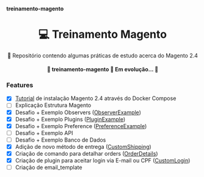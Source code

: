 #### treinamento-magento

<h1 align="center">
    💻 Treinamento Magento
</h1>
<p align="center">🚀 Repositório contendo algumas práticas de estudo acerca do Magento 2.4</p>







<h4 align="center"> 
	🚧  treinamento-magento 🚀 Em evolução...  🚧
</h4>

### Features

- [x] [Tutorial](Installation) de instalação Magento 2.4 através do Docker Compose
- [ ] Explicação Estrutura Magento
- [x] Desafio + Exemplo Observers ([ObserverExample](ObserverExample))
- [x] Desafio + Exemplo Plugins ([PluginExample](PluginExample))
- [x] Desafio + Exemplo Preference ([PreferenceExample](PreferenceExample))
- [ ] Desafio + Exemplo API
- [ ] Desafio + Exemplo Banco de Dados
- [x] Adição de novo método de entrega ([CustomShipping](CustomShipping))
- [x] Criação de comando para detalhar orders ([OrderDetails](OrderDetails))
- [x] Criação de plugin para aceitar login via E-mail ou CPF ([CustomLogin](CustomLogin))
- [ ] Criação de email_template
